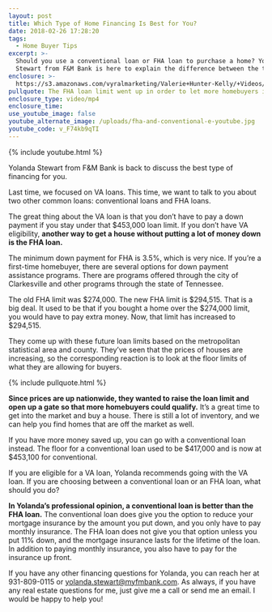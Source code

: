 ```yaml
---
layout: post
title: Which Type of Home Financing Is Best for You?
date: 2018-02-26 17:28:20
tags:
  - Home Buyer Tips
excerpt: >-
  Should you use a conventional loan or FHA loan to purchase a home? Yolanda
  Stewart from F&M Bank is here to explain the difference between the two.
enclosure: >-
  https://s3.amazonaws.com/vyralmarketing/Valerie+Hunter-Kelly/+Videos/2018/February/Clarksville%252C+Tennessee+Real+Estate+Agent-+Which+Type+of+Home+Financing+Is+Best+for+You%253F.mp4
pullquote: The FHA loan limit went up in order to let more homebuyers into the market.
enclosure_type: video/mp4
enclosure_time:
use_youtube_image: false
youtube_alternate_image: /uploads/fha-and-conventional-e-youtube.jpg
youtube_code: v_F74kb9qTI
---
```


{% include youtube.html %}

Yolanda Stewart from F&M Bank is back to discuss the best type of financing for you.

Last time, we focused on VA loans. This time, we want to talk to you about two other common loans: conventional loans and FHA loans.

The great thing about the VA loan is that you don’t have to pay a down payment if you stay under that $453,000 loan limit. If you don’t have VA eligibility, **another way to get a house without putting a lot of money down is the FHA loan.**

The minimum down payment for FHA is 3.5%, which is very nice. If you’re a first-time homebuyer, there are several options for down payment assistance programs. There are programs offered through the city of Clarkesville and other programs through the state of Tennessee.

The old FHA limit was $274,000. The new FHA limit is $294,515. That is a big deal. It used to be that if you bought a home over the $274,000 limit, you would have to pay extra money. Now, that limit has increased to $294,515.

They come up with these future loan limits based on the metropolitan statistical area and county. They’ve seen that the prices of houses are increasing, so the corresponding reaction is to look at the floor limits of what they are allowing for buyers.

{% include pullquote.html %}

**Since prices are up nationwide, they wanted to raise the loan limit and open up a gate so that more homebuyers could qualify.** It’s a great time to get into the market and buy a house. There is still a lot of inventory, and we can help you find homes that are off the market as well.

If you have more money saved up, you can go with a conventional loan instead. The floor for a conventional loan used to be $417,000 and is now at $453,100 for conventional.

If you are eligible for a VA loan, Yolanda recommends going with the VA loan. If you are choosing between a conventional loan or an FHA loan, what should you do? &nbsp;

**In Yolanda’s professional opinion, a conventional loan is better than the FHA loan.** The conventional loan does give you the option to reduce your mortgage insurance by the amount you put down, and you only have to pay monthly insurance. The FHA loan does not give you that option unless you put 11% down, and the mortgage insurance lasts for the lifetime of the loan. In addition to paying monthly insurance, you also have to pay for the insurance up front.

If you have any other financing questions for Yolanda, you can reach her at 931-809-0115 or [yolanda.stewart@myfmbank.com](javascript:void(location.href='mailto:'+String.fromCharCode(121,111,108,97,110,100,97,46,115,116,101,119,97,114,116,64,109,121,102,109,98,97,110,107,46,99,111,109))). As always, if you have any real estate questions for me, just give me a call or send me an email. I would be happy to help you!